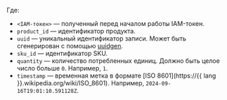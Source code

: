 Где:

* `<IAM-токен>` — полученный перед началом работы IAM-токен.
* `product_id` — идентификатор продукта.
* `uuid` — уникальный идентификатор записи. Может быть сгенерирован с помощью [uuidgen](https://uuidgen.org/).
* `sku_id` — идентификатор SKU.
* `quantity` — количество потребленных единиц. Должно быть целое число больше `0`. Например, `1`.
* `timestamp` — временная метка в формате [ISO 8601](https://{{ lang }}.wikipedia.org/wiki/ISO_8601). Например, `2024-09-16T19:01:10.591128Z`.